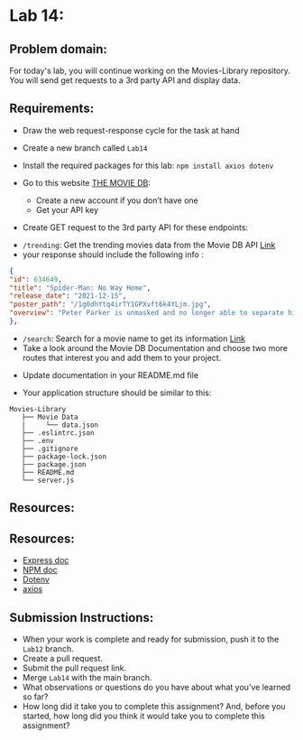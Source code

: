 # Lab 14:

## Problem domain:
For today's lab, you will continue working on the Movies-Library repository. You will send get requests to a 3rd party API and display data.

## Requirements:
* Draw the web request-response cycle for the task at hand
* Create a new branch called `Lab14`
* Install the required packages for this lab: `npm install axios dotenv`
* Go to this website [THE MOVIE DB](https://developers.themoviedb.org/3):
  - Create a new account if you don’t have one
  - Get your API key

* Create GET request to the 3rd party API for these endpoints:
 - `/trending`: Get the trending movies data from the Movie DB API [Link](https://api.themoviedb.org/3/trending/all/week?api_key=37ddc7081e348bf246a42f3be2b3dfd0&language=en-US)
 -  your response should include the following info :
```json
{
"id": 634649,
"title": "Spider-Man: No Way Home",
"release_date": "2021-12-15",
"poster_path": "/1g0dhYtq4irTY1GPXvft6k4YLjm.jpg",
"overview": "Peter Parker is unmasked and no longer able to separate his normal life from the high stakes of being a superhero. When he asks for help from Doctor Strange the stakes become even more dangerous, forcing him to discover what it truly means to be Spider-Man."
},
```
 - `/search`: Search for a movie name to get its information [Link](https://api.themoviedb.org/3/search/movie?api_key=668baa4bb128a32b82fe0c15b21dd699&language=en-US&query=The&page=2)
 - Take a look around the Movie DB Documentation and choose two more routes that interest you and add them to your project.

* Update documentation in your README.md file

- Your application structure should be similar to this:
```
Movies-Library
   ├── Movie Data
   |     └── data.json
   ├── .eslintrc.json
   ├── .env
   ├── .gitignore
   ├── package-lock.json
   ├── package.json
   ├── README.md
   └── server.js
```

## Resources:
## Resources:
* [Express doc](http://expressjs.com/en/4x/api.html)
* [NPM doc](https://docs.npmjs.com/)
* [Dotenv](https://www.npmjs.com/package/dotenv)
* [axios](https://www.npmjs.com/package/axios)


## Submission Instructions:
- When your work is complete and ready for submission, push it to the `Lab12` branch.
- Create a pull request.
- Submit the pull request link.
- Merge `Lab14` with the main branch.
- What observations or questions do you have about what you’ve learned so far?
- How long did it take you to complete this assignment? And, before you started, how long did you think it would take you to complete this assignment?